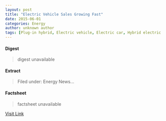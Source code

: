 ```yaml
---
layout: post
title: "Electric Vehicle Sales Growing Fast"
date: 2015-06-01
categories: Energy
author: unknown author
tags: [Plug-in hybrid, Electric vehicle, Electric car, Hybrid electric vehicle, Transport, Automotive technologies, Manufactured goods, Land vehicles, Electrification, Artificial objects, Transportation engineering, Motor vehicles, Vehicle technology, Electric power, Automotive industry, Wheeled vehicles, Green vehicles, Low-carbon economy, Automobiles, Zero-emissions vehicles, Vehicle electrification, Vehicles, Electric vehicles, Industries, Hybrid electric vehicles]
---
```



#### Digest
>digest unavailable

#### Extract
>Filed under: Energy News...

#### Factsheet
>factsheet unavailable

[Visit Link](http://feeds.importantmedia.org/~r/IM-cleantechnica/~3/doZBNA-K8O4/)


